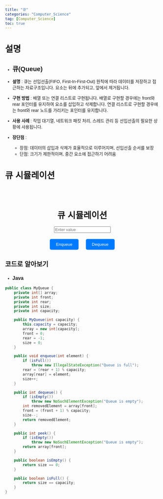 ```yaml
---
title: "큐"
categories: "Computer_Science"
tag: [Computer_Science]
toc: true
---
```


# 설명

- ## **큐(Queue)**
 
- **설명** : 큐는 선입선출(FIFO, First-In-First-Out) 원칙에 따라 데이터를 저장하고 접근하는 자료구조입니다. 요소는 뒤에 추가되고, 앞에서 제거됩니다.

- **구현 방법** : 배열 또는 연결 리스트로 구현됩니다. 배열로 구현할 경우에는 front와 rear 포인터를 유지하여 요소를 삽입하고 삭제합니다. 연결 리스트로 구현할 경우에는 front와 rear 노드를 가리키는 포인터를 유지합니다.

- **사용 사례** : 작업 대기열, 네트워크 패킷 처리, 스레드 관리 등 선입선출의 필요한 상황에 사용됩니다.

- **장단점** :
  - 장점: 데이터의 삽입과 삭제가 효율적으로 이루어지며, 선입선출 순서를 보장
  - 단점: 크기가 제한적이며, 중간 요소에 접근하기 어려움

# 큐 시뮬레이션

<html>
<head>
  <title>큐 시뮬레이션</title>
  <style>
    body {
      font-family: Arial, sans-serif;
    }
    .container {
      display: flex;
      flex-direction: column;
      align-items: center;
      margin-top: 50px;
    }
    .queue {
      display: flex;
      flex-wrap: wrap;
      justify-content: center;
    }
    .queue-item {
      background-color: #f0f0f0;
      border: 1px solid #aaa;
      padding: 10px;
      margin: 5px;
      text-align: center;
    }
    .button-container {
      margin-top: 20px;
    }
    button {
      padding: 10px 20px;
      margin: 0 10px;
      background-color: #007bff;
      color: #fff;
      border: none;
      border-radius: 5px;
      cursor: pointer;
    }
    button:hover {
      background-color: #0056b3;
    }
  </style>

  <script>
    document.addEventListener("DOMContentLoaded", function() {
      const queueContainer = document.getElementById('queue');
      const inputValue = document.getElementById('inputValue');
      const enqueueBtn = document.getElementById('enqueueBtn');
      const dequeueBtn = document.getElementById('dequeueBtn');
      
      let queue = [];

      // 큐 시각화 업데이트
      function updateQueue() {
        queueContainer.innerHTML = queue.map(item => `<div class="queue-item">${item}</div>`).join('');
      }

      // Enqueue 버튼 클릭 시
      enqueueBtn.addEventListener("click", function() {
        const value = inputValue.value.trim();
        if (value !== '') {
          queue.push(value);
          updateQueue();
          inputValue.value = '';
        }
      });

      // Dequeue 버튼 클릭 시
      dequeueBtn.addEventListener("click", function() {
        if (queue.length > 0) {
          queue.shift();
          updateQueue();
        }
      });
    });
  </script>
</head>
<body>
  <div class="container">
    <h1>큐 시뮬레이션</h1>
    <div class="queue" id="queue"></div>
    <input type="text" id="inputValue" placeholder="Enter value">
    <div class="button-container">
      <button id="enqueueBtn">Enqueue</button>
      <button id="dequeueBtn">Dequeue</button>
    </div>
  </div>
</body>
</html>

## 코드로 알아보기
- ### **Java**
```Java
public class MyQueue {
    private int[] array;
    private int front;
    private int rear;
    private int size;
    private int capacity;

    public MyQueue(int capacity) {
        this.capacity = capacity;
        array = new int[capacity];
        front = 0;
        rear = -1;
        size = 0;
    }

    public void enqueue(int element) {
        if (isFull())
            throw new IllegalStateException("Queue is full");
        rear = (rear + 1) % capacity;
        array[rear] = element;
        size++;
    }

    public int dequeue() {
        if (isEmpty())
            throw new NoSuchElementException("Queue is empty");
        int removedElement = array[front];
        front = (front + 1) % capacity;
        size--;
        return removedElement;
    }

    public int peek() {
        if (isEmpty())
            throw new NoSuchElementException("Queue is empty");
        return array[front];
    }

    public boolean isEmpty() {
        return size == 0;
    }

    public boolean isFull() {
        return size == capacity;
    }
}

```